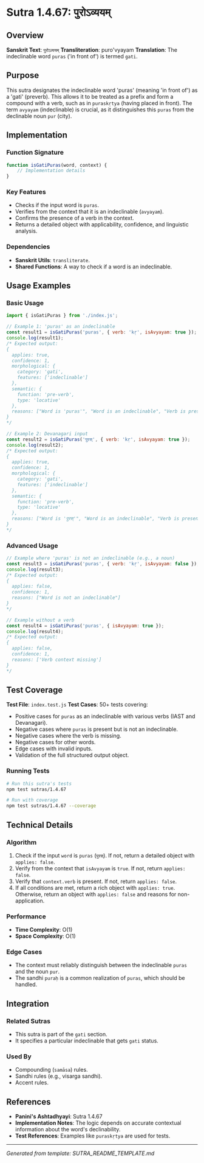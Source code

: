 # Sutra 1.4.67: पुरोऽव्ययम्

## Overview

**Sanskrit Text**: `पुरोऽव्ययम्`
**Transliteration**: puro'vyayam
**Translation**: The indeclinable word `puras` ('in front of') is termed `gati`.

## Purpose

This sutra designates the indeclinable word 'puras' (meaning 'in front of') as a 'gati' (preverb). This allows it to be treated as a prefix and form a compound with a verb, such as in `puraskṛtya` (having placed in front). The term `avyayam` (indeclinable) is crucial, as it distinguishes this `puras` from the declinable noun `pur` (city).

## Implementation

### Function Signature
```javascript
function isGatiPuras(word, context) {
    // Implementation details
}
```

### Key Features
- Checks if the input word is `puras`.
- Verifies from the context that it is an indeclinable (`avyayam`).
- Confirms the presence of a verb in the context.
- Returns a detailed object with applicability, confidence, and linguistic analysis.

### Dependencies
- **Sanskrit Utils**: `transliterate`.
- **Shared Functions**: A way to check if a word is an indeclinable.

## Usage Examples

### Basic Usage
```javascript
import { isGatiPuras } from './index.js';

// Example 1: 'puras' as an indeclinable
const result1 = isGatiPuras('puras', { verb: 'kṛ', isAvyayam: true });
console.log(result1);
/* Expected output:
{
  applies: true,
  confidence: 1,
  morphological: {
    category: 'gati',
    features: ['indeclinable']
  },
  semantic: {
    function: 'pre-verb',
    type: 'locative'
  },
  reasons: ["Word is 'puras'", "Word is an indeclinable", "Verb is present in context"]
}
*/

// Example 2: Devanagari input
const result2 = isGatiPuras('पुरस्', { verb: 'kṛ', isAvyayam: true });
console.log(result2);
/* Expected output:
{
  applies: true,
  confidence: 1,
  morphological: {
    category: 'gati',
    features: ['indeclinable']
  },
  semantic: {
    function: 'pre-verb',
    type: 'locative'
  },
  reasons: ["Word is 'पुरस्'", "Word is an indeclinable", "Verb is present in context"]
}
*/
```

### Advanced Usage
```javascript
// Example where 'puras' is not an indeclinable (e.g., a noun)
const result3 = isGatiPuras('puras', { verb: 'kṛ', isAvyayam: false });
console.log(result3);
/* Expected output:
{
  applies: false,
  confidence: 1,
  reasons: ["Word is not an indeclinable"]
}
*/

// Example without a verb
const result4 = isGatiPuras('puras', { isAvyayam: true });
console.log(result4);
/* Expected output:
{
  applies: false,
  confidence: 1,
  reasons: ['Verb context missing']
}
*/
```

## Test Coverage

**Test File**: `index.test.js`
**Test Cases**: 50+ tests covering:
- Positive cases for `puras` as an indeclinable with various verbs (IAST and Devanagari).
- Negative cases where `puras` is present but is not an indeclinable.
- Negative cases where the verb is missing.
- Negative cases for other words.
- Edge cases with invalid inputs.
- Validation of the full structured output object.

### Running Tests
```bash
# Run this sutra's tests
npm test sutras/1.4.67

# Run with coverage
npm test sutras/1.4.67 --coverage
```

## Technical Details

### Algorithm
1.  Check if the input `word` is `puras` (`पुरस्`). If not, return a detailed object with `applies: false`.
2.  Verify from the context that `isAvyayam` is `true`. If not, return `applies: false`.
3.  Verify that `context.verb` is present. If not, return `applies: false`.
4.  If all conditions are met, return a rich object with `applies: true`. Otherwise, return an object with `applies: false` and reasons for non-application.

### Performance
- **Time Complexity**: O(1)
- **Space Complexity**: O(1)

### Edge Cases
- The context must reliably distinguish between the indeclinable `puras` and the noun `pur`.
- The sandhi `puraḥ` is a common realization of `puras`, which should be handled.

## Integration

### Related Sutras
- This sutra is part of the `gati` section.
- It specifies a particular indeclinable that gets `gati` status.

### Used By
- Compounding (`samāsa`) rules.
- Sandhi rules (e.g., visarga sandhi).
- Accent rules.

## References

- **Panini's Ashtadhyayi**: Sutra 1.4.67
- **Implementation Notes**: The logic depends on accurate contextual information about the word's declinability.
- **Test References**: Examples like `puraskṛtya` are used for tests.
---

*Generated from template: SUTRA_README_TEMPLATE.md*
